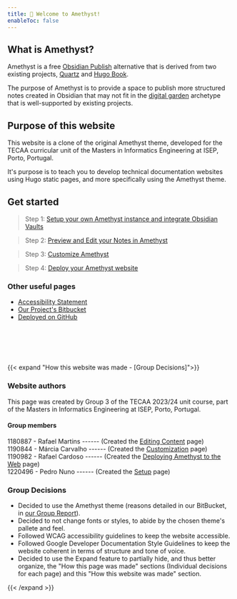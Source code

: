 ```yaml
---
title: 💜 Welcome to Amethyst!
enableToc: false
---
```


## What is Amethyst?
Amethyst is a free [Obsidian Publish](https://obsidian.md/publish) alternative that is derived from two existing projects, [Quartz](https://quartz.jzhao.xyz/) and [Hugo Book](https://github.com/alex-shpak/hugo-book).

The purpose of Amethyst is to provide a space to publish more structured notes created in Obsidian that may not fit in the [digital garden](https://joelhooks.com/digital-garden/) archetype that is well-supported by existing projects.

## Purpose of this website
This website is a clone of the original Amethyst theme, developed for the TECAA curricular unit of the Masters in Informatics Engineering at ISEP, Porto, Portugal.

It's purpose is to teach you to develop technical documentation websites using Hugo static pages, and more specifically using the Amethyst theme.

## Get started
> Step 1: [Setup your own Amethyst instance and integrate Obsidian Vaults](tecaa/setup.md)

> Step 2: [Preview and Edit your Notes in Amethyst](tecaa/editingcontent.md)

> Step 3: [Customize Amethyst](tecaa/customization.md)

> Step 4: [Deploy your Amethyst website](tecaa/deployingwebsite.md)

### Other useful pages
- [Accessibility Statement](accessibilitystatement.md)
- [Our Project's Bitbucket](https://bitbucket.org/mei-isep/tecaa_2023_3/src/main/)
- [Deployed on GitHub](https://g)



<br>
<br>
<br>
<br>




{{< expand "How this website was made - [Group Decisions]">}}

### Website authors
This page was created by Group 3 of the TECAA 2023/24 unit course, part of the Masters in Informatics Engineering at ISEP, Porto, Portugal.

#### Group members
1180887 - Rafael Martins  ------ (Created the [Editing Content](tecaa/editingcontent.md) page) <br>
1190844 - Márcia Carvalho ------  (Created the [Customization](tecaa/customization.md) page) <br>
1190982 - Rafael Cardoso ------  (Created the [Deploying Amethyst to the Web](tecaa/deployingwebsite.md) page) <br>
1220496 - Pedro Nuno ------  (Created the [Setup](tecaa/setup.md) page)

### Group Decisions
- Decided to use the Amethyst theme (reasons detailed in our BitBucket, in [our Group Report](https://bitbucket.org/mei-isep/tecaa_2023_3/src/main/Part1/documentation/group/GroupReport.md)).
- Decided to not change fonts or styles, to abide by the chosen theme's pallete and feel.
- Followed WCAG accessibility guidelines to keep the website accessible.
- Followed Google Developer Documentation Style Guidelines to keep the website coherent in terms of structure and tone of voice.
- Decided to use the Expand feature to partially hide, and thus better organize, the "How this page was made" sections (Individual decisions for each page) and this "How this website was made" section.

{{< /expand >}}